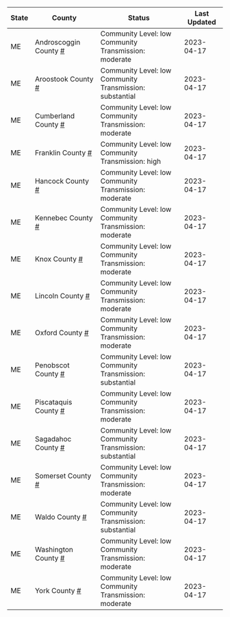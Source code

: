State | County | Status | Last Updated
--- | --- | --- | --- 
ME | Androscoggin County <a href="#androscoggin_county">#</a> | <a name="androscoggin_county"></a>Community Level: low<br/>Community Transmission: moderate | 2023-04-17
ME | Aroostook County <a href="#aroostook_county">#</a> | <a name="aroostook_county"></a>Community Level: low<br/>Community Transmission: substantial | 2023-04-17
ME | Cumberland County <a href="#cumberland_county">#</a> | <a name="cumberland_county"></a>Community Level: low<br/>Community Transmission: moderate | 2023-04-17
ME | Franklin County <a href="#franklin_county">#</a> | <a name="franklin_county"></a>Community Level: low<br/>Community Transmission: high | 2023-04-17
ME | Hancock County <a href="#hancock_county">#</a> | <a name="hancock_county"></a>Community Level: low<br/>Community Transmission: moderate | 2023-04-17
ME | Kennebec County <a href="#kennebec_county">#</a> | <a name="kennebec_county"></a>Community Level: low<br/>Community Transmission: moderate | 2023-04-17
ME | Knox County <a href="#knox_county">#</a> | <a name="knox_county"></a>Community Level: low<br/>Community Transmission: moderate | 2023-04-17
ME | Lincoln County <a href="#lincoln_county">#</a> | <a name="lincoln_county"></a>Community Level: low<br/>Community Transmission: moderate | 2023-04-17
ME | Oxford County <a href="#oxford_county">#</a> | <a name="oxford_county"></a>Community Level: low<br/>Community Transmission: moderate | 2023-04-17
ME | Penobscot County <a href="#penobscot_county">#</a> | <a name="penobscot_county"></a>Community Level: low<br/>Community Transmission: substantial | 2023-04-17
ME | Piscataquis County <a href="#piscataquis_county">#</a> | <a name="piscataquis_county"></a>Community Level: low<br/>Community Transmission: moderate | 2023-04-17
ME | Sagadahoc County <a href="#sagadahoc_county">#</a> | <a name="sagadahoc_county"></a>Community Level: low<br/>Community Transmission: substantial | 2023-04-17
ME | Somerset County <a href="#somerset_county">#</a> | <a name="somerset_county"></a>Community Level: low<br/>Community Transmission: moderate | 2023-04-17
ME | Waldo County <a href="#waldo_county">#</a> | <a name="waldo_county"></a>Community Level: low<br/>Community Transmission: substantial | 2023-04-17
ME | Washington County <a href="#washington_county">#</a> | <a name="washington_county"></a>Community Level: low<br/>Community Transmission: moderate | 2023-04-17
ME | York County <a href="#york_county">#</a> | <a name="york_county"></a>Community Level: low<br/>Community Transmission: moderate | 2023-04-17

